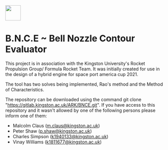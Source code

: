 <img src="https://d68b3152cf5d08c2f050-97c828cc9502c69ac5af7576c62d48d6.ssl.cf3.rackcdn.com/includes/img/site-cms/Kingston_University_London_logo_320-desktop-black.png" width="48">

# B.N.C.E ~ Bell Nozzle Contour Evaluator

This project is in association with the Kingston University's Rocket Propulsion Group/ Formula Rocket Team. It was initially created for use in the design of a hybrid engine for space port america cup 2021. 

The tool has two solves being implemented, Rao's method and the Method of Characteristics.

The repository can be downloaded using the command git clone "https://gitlab.kingston.ac.uk/ARK/BNCE.git". If you have access to this repository and it wasn't allowed by one of the following persons please inform one of them:

* Malcolm Claus (m.claus@kingston.ac.uk)
* Peter Shaw (p.shaw@kingston.ac.uk) 
* Charles Simpson (k1940133@kingston.ac.uk)
* Vinay Williams (k1811677@kingston.ac.uk) 

